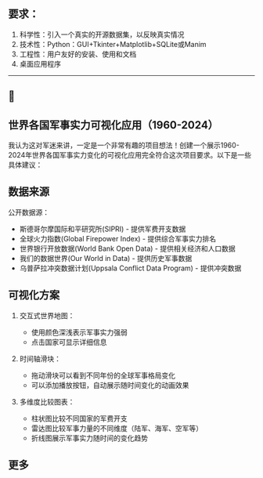 ## 要求：
1. 科学性：引入一个真实的开源数据集，以反映真实情况
2. 技术性：Python：GUI+Tkinter+Matplotlib+SQLite或Manim
3. 工程性：用户友好的安装、使用和文档
4. 桌面应用程序
---
## 🏮
## 世界各国军事实力可视化应用（1960-2024）
我认为这对军迷来讲，一定是一个非常有趣的项目想法！创建一个展示1960-2024年世界各国军事实力变化的可视化应用完全符合这次项目要求。以下是一些具体建议：

## 数据来源
公开数据源：

- 斯德哥尔摩国际和平研究所(SIPRI) - 提供军费开支数据
- 全球火力指数(Global Firepower Index) - 提供综合军事实力排名
- 世界银行开放数据(World Bank Open Data) - 提供相关经济和人口数据
- 我们的数据世界(Our World in Data) - 提供历史军事数据
- 乌普萨拉冲突数据计划(Uppsala Conflict Data Program) - 提供冲突数据

## 可视化方案
1. 交互式世界地图：
   
   - 使用颜色深浅表示军事实力强弱
   - 点击国家可显示详细信息

2. 时间轴滑块：
   
   - 拖动滑块可以看到不同年份的全球军事格局变化
   - 可以添加播放按钮，自动展示随时间变化的动画效果

3. 多维度比较图表：
   
   - 柱状图比较不同国家的军费开支
   - 雷达图比较军事力量的不同维度（陆军、海军、空军等）
   - 折线图展示军事实力随时间的变化趋势
## 更多